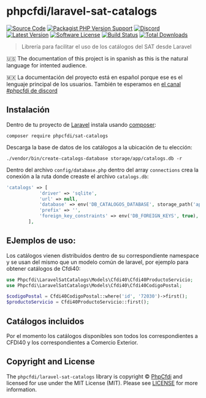# phpcfdi/laravel-sat-catalogs

[![Source Code][badge-source]][source]
[![Packagist PHP Version Support][badge-php-version]][php-version]
[![Discord][badge-discord]][discord]
[![Latest Version][badge-release]][release]
[![Software License][badge-license]][license]
[![Build Status][badge-build]][build]
[![Total Downloads][badge-downloads]][downloads]

> Librería para facilitar el uso de los catálogos del SAT desde Laravel

:us: The documentation of this project is in spanish as this is the natural language for intented audience.

:mexico: La documentación del proyecto está en español porque ese es el lenguaje principal de los usuarios.
También te esperamos en [el canal #phpcfdi de discord](https://discord.gg/aFGYXvX)

## Instalación

Dentro de tu proyecto de [Laravel](https://laravel.com/) instala usando [composer](https://getcomposer.org/):

```shell
composer require phpcfdi/sat-catalogs
```

Descarga la base de datos de los catálogos a la ubicación de tu elección:
```shell
./vendor/bin/create-catalogs-database storage/app/catalogs.db -r
```

Dentro del archivo `config/database.php` dentro del array `connections` crea la conexión a la ruta donde creaste el archivo `catalogs.db`:
```php
'catalogs' => [
            'driver' => 'sqlite',
            'url' => null,
            'database' => env('DB_CATALOGOS_DATABASE', storage_path('app/catalogs.db')),
            'prefix' => '',
            'foreign_key_constraints' => env('DB_FOREIGN_KEYS', true),
        ],
```
## EJemplos de uso:

Los catálogos vienen distribuidos dentro de su correspondiente namespace y se usan del mismo que un modelo común de laravel, por ejemplo para obtener catálogos de Cfdi40:
```php
use Phpcfdi\LaravelSatCatalogs\Models\Cfdi40\Cfdi40ProductoServicio;
use Phpcfdi\LaravelSatCatalogs\Models\Cfdi40\Cfdi40CodigoPostal;

$codigoPostal = Cfdi40CodigoPostal::where('id', '72030')->first();
$productoServicio = Cfdi40ProductoServicio::first();
```
## Catálogos incluidos

Por el momento los catálogos disponibles son todos los correspondientes a CFDI40 y los correspondientes a Comercio Exterior.


## Copyright and License

The `phpcfdi/laravel-sat-catalogs` library is copyright © [PhpCfdi](https://www.phpcfdi.com)
and licensed for use under the MIT License (MIT). Please see [LICENSE][] for more information.

[contributing]: https://github.com/phpcfdi/laravel-sat-catalogs/blob/main/CONTRIBUTING.md
[changelog]: https://github.com/phpcfdi/laravel-sat-catalogs/blob/main/docs/CHANGELOG.md
[todo]: https://github.com/phpcfdi/laravel-sat-catalogs/blob/main/docs/TODO.md

[source]: https://github.com/phpcfdi/laravel-sat-catalogs
[php-version]: https://packagist.org/packages/phpcfdi/laravel-sat-catalogs
[discord]: https://discord.gg/aFGYXvX
[release]: https://github.com/phpcfdi/laravel-sat-catalogs/releases
[license]: https://github.com/phpcfdi/laravel-sat-catalogs/blob/main/LICENSE
[build]: https://github.com/phpcfdi/laravel-sat-catalogs/actions/workflows/build.yml?query=branch:main
[downloads]: https://packagist.org/packages/phpcfdi/laravel-sat-catalogs

[badge-source]: https://img.shields.io/badge/source-phpcfdi/laravel--sat--catalogs-blue?logo=github
[badge-discord]: https://img.shields.io/discord/459860554090283019?logo=discord
[badge-php-version]: https://img.shields.io/packagist/php-v/phpcfdi/laravel-sat-catalogs?logo=php
[badge-release]: https://img.shields.io/github/release/phpcfdi/laravel-sat-catalogs?logo=git
[badge-license]: https://img.shields.io/github/license/phpcfdi/laravel-sat-catalogs?logo=open-source-initiative
[badge-build]: https://img.shields.io/github/workflow/status/phpcfdi/laravel-sat-catalogs/build/main?logo=github-actions
[badge-downloads]: https://img.shields.io/packagist/dt/phpcfdi/laravel-sat-catalogs?logo=packagist